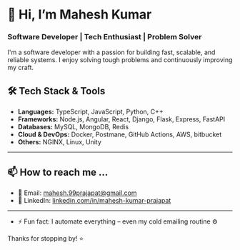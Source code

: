 # 👋 Hi, I’m Mahesh Kumar
### Software Developer | Tech Enthusiast | Problem Solver
I'm a software developer with a passion for building fast, scalable, and reliable systems. I enjoy solving tough problems and continuously improving my craft. 

## 🛠 Tech Stack & Tools

- **Languages:** TypeScript, JavaScript, Python, C++ 
- **Frameworks:** Node.js, Angular, React, Django, Flask, Express, FastAPI
- **Databases:** MySQL, MongoDB, Redis  
- **Cloud & DevOps:** Docker, Postmane, GitHub Actions, AWS, bitbucket 
- **Others:** NGINX, Linux, Unity
---
## 📫 How to reach me ...

- 📧 Email: mahesh.99prajapat@gmail.com 
- 💼 LinkedIn: [linkedin.com/in/mahesh-kumar-prajapat](https://linkedin.com/in/mahesh-kumar-prajapat)
---
- ⚡ Fun fact: I automate everything – even my cold emailing routine ⚙️
  
Thanks for stopping by! ⭐
